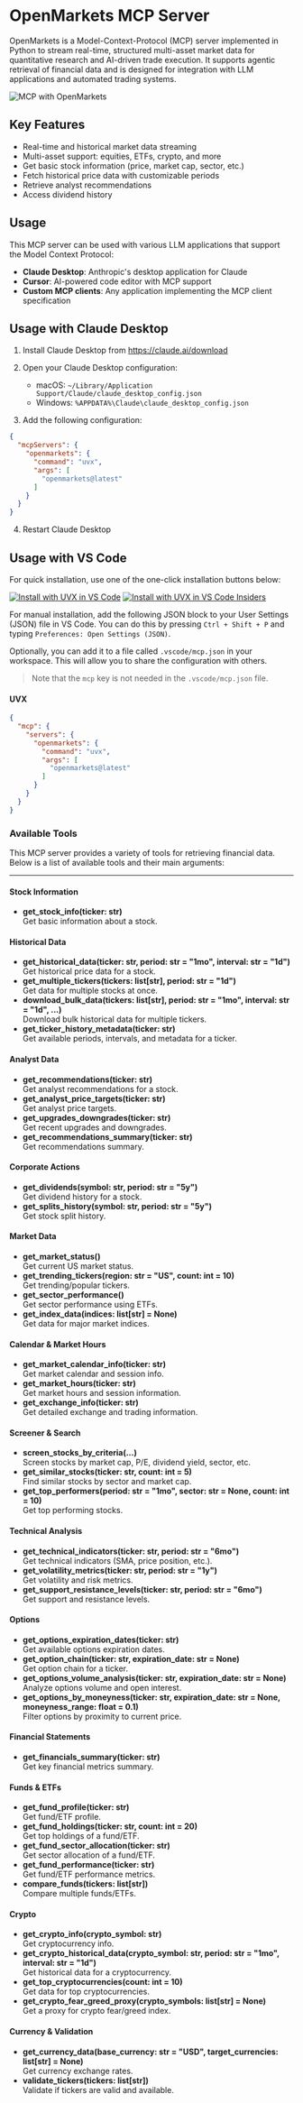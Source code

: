 # OpenMarkets MCP Server

OpenMarkets is a Model-Context-Protocol (MCP) server implemented in Python to stream real-time, structured multi-asset market data for quantitative research and AI-driven trade execution. It supports agentic retrieval of financial data and is designed for integration with LLM applications and automated trading systems.

![MCP with OpenMarkets](https://r2.openmarkets.dev/80f5e8f644e3f9.gif)

## Key Features
- Real-time and historical market data streaming
- Multi-asset support: equities, ETFs, crypto, and more
- Get basic stock information (price, market cap, sector, etc.)
- Fetch historical price data with customizable periods
- Retrieve analyst recommendations
- Access dividend history

## Usage

This MCP server can be used with various LLM applications that support the Model Context Protocol:

- **Claude Desktop**: Anthropic's desktop application for Claude
- **Cursor**: AI-powered code editor with MCP support
- **Custom MCP clients**: Any application implementing the MCP client specification

## Usage with Claude Desktop

1. Install Claude Desktop from https://claude.ai/download
2. Open your Claude Desktop configuration:

   - macOS: `~/Library/Application Support/Claude/claude_desktop_config.json`
   - Windows: `%APPDATA%\Claude\claude_desktop_config.json`

3. Add the following configuration:

```json
{
  "mcpServers": {
    "openmarkets": {
      "command": "uvx",
      "args": [
        "openmarkets@latest"
      ]
    }
  }
}
```

4. Restart Claude Desktop

## Usage with VS Code

For quick installation, use one of the one-click installation buttons below:

[![Install with UVX in VS Code](https://img.shields.io/badge/VS_Code-UV-0098FF?style=flat-square&logo=visualstudiocode&logoColor=white)](https://insiders.vscode.dev/redirect/mcp/install?name=openmarkets&config=%7B%22command%22%3A%22uvx%22%2C%22args%22%3A%5B%22openmarkets%22%5D%7D) [![Install with UVX in VS Code Insiders](https://img.shields.io/badge/VS_Code_Insiders-UV-24bfa5?style=flat-square&logo=visualstudiocode&logoColor=white)](https://insiders.vscode.dev/redirect/mcp/install?name=openmarkets&config=%7B%22command%22%3A%22uvx%22%2C%22args%22%3A%5B%22openmarkets%22%5D%7D&quality=insiders)

For manual installation, add the following JSON block to your User Settings (JSON) file in VS Code. You can do this by pressing `Ctrl + Shift + P` and typing `Preferences: Open Settings (JSON)`.

Optionally, you can add it to a file called `.vscode/mcp.json` in your workspace. This will allow you to share the configuration with others. 

> Note that the `mcp` key is not needed in the `.vscode/mcp.json` file.

#### UVX

```json
{
  "mcp": {
    "servers": {
      "openmarkets": {
        "command": "uvx",
        "args": [
          "openmarkets@latest"
        ]
      }
    }
  }
}
```

### Available Tools
This MCP server provides a variety of tools for retrieving financial data. Below is a list of available tools and their main arguments:

---
#### Stock Information
- **get_stock_info(ticker: str)**  
  Get basic information about a stock.

#### Historical Data
- **get_historical_data(ticker: str, period: str = "1mo", interval: str = "1d")**  
  Get historical price data for a stock.
- **get_multiple_tickers(tickers: list[str], period: str = "1d")**  
  Get data for multiple stocks at once.
- **download_bulk_data(tickers: list[str], period: str = "1mo", interval: str = "1d", ...)**  
  Download bulk historical data for multiple tickers.
- **get_ticker_history_metadata(ticker: str)**  
  Get available periods, intervals, and metadata for a ticker.

#### Analyst Data
- **get_recommendations(ticker: str)**  
  Get analyst recommendations for a stock.
- **get_analyst_price_targets(ticker: str)**  
  Get analyst price targets.
- **get_upgrades_downgrades(ticker: str)**  
  Get recent upgrades and downgrades.
- **get_recommendations_summary(ticker: str)**  
  Get recommendations summary.

#### Corporate Actions
- **get_dividends(symbol: str, period: str = "5y")**  
  Get dividend history for a stock.
- **get_splits_history(symbol: str, period: str = "5y")**  
  Get stock split history.

#### Market Data
- **get_market_status()**  
  Get current US market status.
- **get_trending_tickers(region: str = "US", count: int = 10)**  
  Get trending/popular tickers.
- **get_sector_performance()**  
  Get sector performance using ETFs.
- **get_index_data(indices: list[str] = None)**  
  Get data for major market indices.

#### Calendar & Market Hours
- **get_market_calendar_info(ticker: str)**  
  Get market calendar and session info.
- **get_market_hours(ticker: str)**  
  Get market hours and session information.
- **get_exchange_info(ticker: str)**  
  Get detailed exchange and trading information.

#### Screener & Search
- **screen_stocks_by_criteria(...)**  
  Screen stocks by market cap, P/E, dividend yield, sector, etc.
- **get_similar_stocks(ticker: str, count: int = 5)**  
  Find similar stocks by sector and market cap.
- **get_top_performers(period: str = "1mo", sector: str = None, count: int = 10)**  
  Get top performing stocks.

#### Technical Analysis
- **get_technical_indicators(ticker: str, period: str = "6mo")**  
  Get technical indicators (SMA, price position, etc.).
- **get_volatility_metrics(ticker: str, period: str = "1y")**  
  Get volatility and risk metrics.
- **get_support_resistance_levels(ticker: str, period: str = "6mo")**  
  Get support and resistance levels.

#### Options
- **get_options_expiration_dates(ticker: str)**  
  Get available options expiration dates.
- **get_option_chain(ticker: str, expiration_date: str = None)**  
  Get option chain for a ticker.
- **get_options_volume_analysis(ticker: str, expiration_date: str = None)**  
  Analyze options volume and open interest.
- **get_options_by_moneyness(ticker: str, expiration_date: str = None, moneyness_range: float = 0.1)**  
  Filter options by proximity to current price.

#### Financial Statements
- **get_financials_summary(ticker: str)**  
  Get key financial metrics summary.

#### Funds & ETFs
- **get_fund_profile(ticker: str)**  
  Get fund/ETF profile.
- **get_fund_holdings(ticker: str, count: int = 20)**  
  Get top holdings of a fund/ETF.
- **get_fund_sector_allocation(ticker: str)**  
  Get sector allocation of a fund/ETF.
- **get_fund_performance(ticker: str)**  
  Get fund/ETF performance metrics.
- **compare_funds(tickers: list[str])**  
  Compare multiple funds/ETFs.

#### Crypto
- **get_crypto_info(crypto_symbol: str)**  
  Get cryptocurrency info.
- **get_crypto_historical_data(crypto_symbol: str, period: str = "1mo", interval: str = "1d")**  
  Get historical data for a cryptocurrency.
- **get_top_cryptocurrencies(count: int = 10)**  
  Get data for top cryptocurrencies.
- **get_crypto_fear_greed_proxy(crypto_symbols: list[str] = None)**  
  Get a proxy for crypto fear/greed index.

#### Currency & Validation
- **get_currency_data(base_currency: str = "USD", target_currencies: list[str] = None)**  
  Get currency exchange rates.
- **validate_tickers(tickers: list[str])**  
  Validate if tickers are valid and available.
